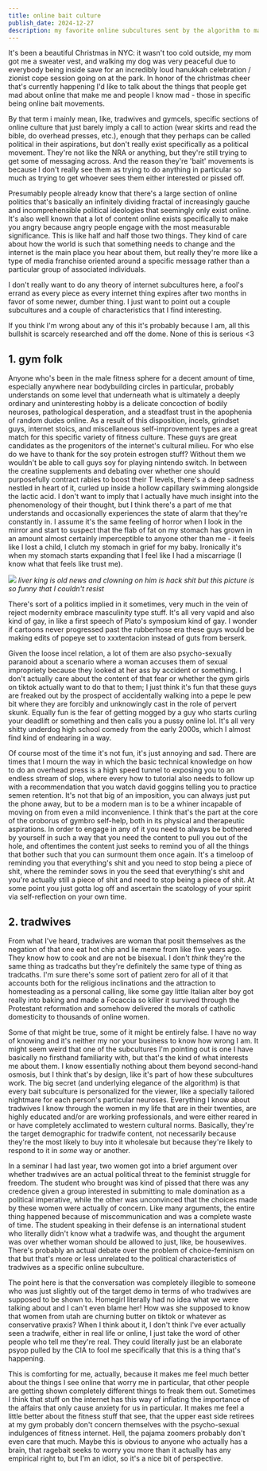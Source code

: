 ```yaml
---
title: online bait culture
publish_date: 2024-12-27
description: my favorite online subcultures sent by the algorithm to make people atrociously angry or get them to permanently injure themselves during a lat raise.
---
```


It's been a beautiful Christmas in NYC: it wasn't too cold outside, my mom got me a sweater vest, and walking my dog was very peaceful due to everybody being inside save for an incredibly loud hanukkah celebration / zionist cope session going on at the park. In honor of the christmas cheer that's currently happening I'd like to talk about the things that people get mad about online that make me and people I know mad - those in specific being online bait movements. 

By that term i mainly mean, like, tradwives and gymcels, specific sections of online culture that just barely imply a call to action (wear skirts and read the bible, do overhead presses, etc.), enough that they perhaps can be called political in their aspirations, but don't really exist specifically as a political movement. They're not like the NRA or anything, but they're still trying to get some of messaging across. And the reason they're 'bait' movements is because I don't really see them as trying to do anything in particular so much as trying to get whoever sees them either interested or pissed off. 

Presumably people already know that there's a large section of online politics that's basically an infinitely dividing fractal of increasingly gauche and incomprehensible political ideologies that seemingly only exist online. It's also well known that a lot of content online exists specifically to make you angry because angry people engage with the most measurable significance. This is like half and half those two things. They kind of care about how the world is such that something needs to change and the internet is the main place you hear about them, but really they're more like a type of media franchise oriented around a specific message rather than a particular group of associated individuals. 

I don't really want to do any theory of internet subcultures here, a fool's errand as every piece as every internet thing expires after two months in favor of some newer, dumber thing. I just want to point out a couple subcultures and a couple of characteristics that I find interesting. 

If you think I'm wrong about any of this it's probably because I am, all this bullshit is scarcely researched and off the dome. None of this is serious <3


## 1. gym folk


Anyone who's been in the male fitness sphere for a decent amount of time, especially anywhere near bodybuilding circles in particular, probably understands on some level that underneath what is ultimately a deeply ordinary and uninteresting hobby is a delicate concoction of bodily neuroses, pathological desperation, and a steadfast trust in the apophenia of random dudes online. As a result of this disposition, incels, grindset guys, internet stoics, and miscellaneous self-improvement types are a great match for this specific variety of fitness culture. These guys are great candidates as the progenitors of the internet's cultural milieu. For who else do we have to thank for the soy protein estrogen stuff? Without them we wouldn't be able to call guys soy for playing nintendo switch. In between the creatine supplements and debating over whether one should purposefully contract rabies to boost their T levels, there's a deep sadness nestled in heart of it, curled up inside a hollow capillary swimming alongside the lactic acid. I don't want to imply that I actually have much insight into the phenomenology of their thought, but I think there's a part of me that understands and occasionally experiences the state of alarm that they're constantly in. I assume it's the same feeling of horror when I look in the mirror and start to suspect that the flab of fat on my stomach has grown in an amount almost certainly imperceptible to anyone other than me - it feels like I lost a child, I clutch my stomach in grief for my baby. Ironically it's when my stomach starts expanding that I feel like I had a miscarriage (I know what that feels like trust me). 

![](./blog/media/king.png)
*liver king is old news and clowning on him is hack shit but this picture is so funny that I couldn't resist*

There's sort of a politics implied in it sometimes, very much in the vein of reject modernity embrace masculinity type stuff. It's all very vapid and also kind of gay, in like a first speech of Plato's symposium kind of gay. I wonder if cartoons never progressed past the rubberhose era these guys would be making edits of popeye set to xxxtentacion instead of guts from berserk. 

Given the loose incel relation, a lot of them are also psycho-sexually paranoid about a scenario where a woman accuses them of sexual impropriety because they looked at her ass by accident or something. I don't actually care about the content of that fear or whether the gym girls on tiktok actually want to do that to them; I just think it's fun that these guys are freaked out by the prospect of accidentally walking into a pepe le pew bit where they are forcibly and unknowingly cast in the role of pervert skunk. Equally fun is the fear of getting mogged by a guy who starts curling your deadlift or something and then calls you a pussy online lol. It's all very shitty underdog high school comedy from the early 2000s, which I almost find kind of endearing in a way. 

Of course most of the time it's not fun, it's just annoying and sad. There are times that I mourn the way in which the basic technical knowledge on how to do an overhead press is a high speed tunnel to exposing you to an endless stream of slop, where every how to tutorial also needs to follow up with a recommendation that you watch david goggins telling you to practice semen retention. It's not that big of an imposition, you can always just put the phone away, but to be a modern man is to be a whiner incapable of moving on from even a mild inconvenience. I think that's the part at the core of the oroborus of gymbro self-help, both in its physical and therapeutic aspirations. In order to engage in any of it you need to always be bothered by yourself in such a way that you need the content to pull you out of the hole, and oftentimes the content just seeks to remind you of all the things that bother such that you can surmount them once again. It's a timeloop of reminding you that everything's shit and you need to stop being a piece of shit, where the reminder sows in you the seed that everything's shit and you're actually still a piece of shit and need to stop being a piece of shit. At some point you just gotta log off and ascertain the scatology of your spirit via self-reflection on your own time.

## 2. tradwives

From what I've heard, tradwives are woman that posit themselves as the negation of that one eat hot chip and lie meme from like five years ago. They know how to cook and are not be bisexual. I don't *think* they're the same thing as tradcaths but they're definitely the same type of thing as tradcaths. I'm sure there's some sort of patient zero for all of it that accounts both for the religious inclinations and the attraction to homesteading as a personal calling, like some gay little Italian alter boy got really into baking and made a Focaccia so killer it survived through the Protestant reformation and somehow delivered the morals of catholic domesticity to thousands of online women.

Some of that might be true, some of it might be entirely false. I have no way of knowing and it's neither my nor your business to know how wrong I am. It might seem weird that one of the subcultures I'm pointing out is one I have basically no firsthand familiarity with, but that's the kind of what interests me about them. I know essentially nothing about them beyond second-hand osmosis, but I think that's by design, like it's part of how these subcultures work. The big secret (and underlying elegance of the algorithm) is that every bait subculture is personalized for the viewer, like a specially tailored nightmare for each person's particular neuroses. Everything I know about tradwives I know through the women in my life that are in their twenties, are highly educated and/or are working professionals, and were either reared in or have completely acclimated to western cultural norms. Basically, they're the target demographic for tradwife content, not necessarily because they're the most likely to buy into it wholesale but because they're likely to respond to it in *some* way or another. 

In a seminar I had last year, two women got into a brief argument over whether tradwives are an actual political threat to the feminist struggle for freedom. The student who brought was kind of pissed that there was any credence given a group interested in submitting to male domination as a political imperative, while the other was unconvinced that the choices made by these women were actually of concern. 
Like many arguments, the entire thing happened because of miscommunication and was a complete waste of time. The student speaking in their defense is an international student who literally didn't know what a tradwife was, and thought the argument was over whether woman should be allowed to just, like, be housewives. There's probably an actual debate over the problem of choice-feminism on that but that's more or less unrelated to the political characteristics of tradwives as a specific online subculture. 

The point here is that the conversation was completely illegible to someone who was just slightly out of the target demo in terms of who tradwives are supposed to be shown to. Homegirl literally had no idea what we were talking about and I can't even blame her! How was she supposed to know that women from utah are churning butter on tiktok or whatever as conservative praxis? When I think about it, I don't think I've ever actually seen a tradwife, either in real life or online, I just take the word of other people who tell me they're real. They could literally just be an elaborate psyop pulled by the CIA to fool me specifically that this is a thing that's happening. 

This is comforting for me, actually, because it makes me feel much better about the things I see online that worry me in particular, that other people are getting shown completely different things to freak them out. Sometimes I think that stuff on the internet has this way of inflating the importance of the affairs that only cause anxiety for us in particular. It makes me feel a little better about the fitness stuff that see, that the upper east side retirees at my gym probably don't concern themselves with the psycho-sexual indulgences of fitness internet. Hell, the pajama zoomers probably don't even care that much. Maybe this is obvious to anyone who actually has a brain, that ragebait seeks to worry you more than it actually has any empirical right to, but I'm an idiot, so it's a nice bit of perspective.


